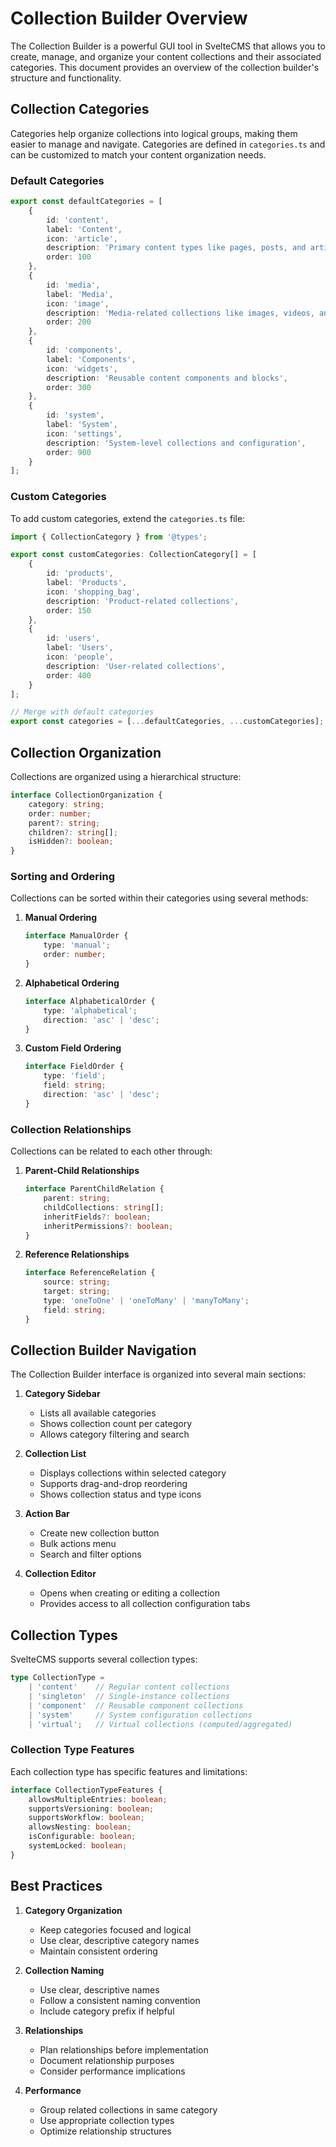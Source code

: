 # Collection Builder Overview

The Collection Builder is a powerful GUI tool in SvelteCMS that allows you to create, manage, and organize your content collections and their associated categories. This document provides an overview of the collection builder's structure and functionality.

## Collection Categories

Categories help organize collections into logical groups, making them easier to manage and navigate. Categories are defined in `categories.ts` and can be customized to match your content organization needs.

### Default Categories

```typescript
export const defaultCategories = [
    {
        id: 'content',
        label: 'Content',
        icon: 'article',
        description: 'Primary content types like pages, posts, and articles',
        order: 100
    },
    {
        id: 'media',
        label: 'Media',
        icon: 'image',
        description: 'Media-related collections like images, videos, and documents',
        order: 200
    },
    {
        id: 'components',
        label: 'Components',
        icon: 'widgets',
        description: 'Reusable content components and blocks',
        order: 300
    },
    {
        id: 'system',
        label: 'System',
        icon: 'settings',
        description: 'System-level collections and configuration',
        order: 900
    }
];
```

### Custom Categories

To add custom categories, extend the `categories.ts` file:

```typescript
import { CollectionCategory } from '@types';

export const customCategories: CollectionCategory[] = [
    {
        id: 'products',
        label: 'Products',
        icon: 'shopping_bag',
        description: 'Product-related collections',
        order: 150
    },
    {
        id: 'users',
        label: 'Users',
        icon: 'people',
        description: 'User-related collections',
        order: 400
    }
];

// Merge with default categories
export const categories = [...defaultCategories, ...customCategories];
```

## Collection Organization

Collections are organized using a hierarchical structure:

```typescript
interface CollectionOrganization {
    category: string;
    order: number;
    parent?: string;
    children?: string[];
    isHidden?: boolean;
}
```

### Sorting and Ordering

Collections can be sorted within their categories using several methods:

1. **Manual Ordering**
   ```typescript
   interface ManualOrder {
       type: 'manual';
       order: number;
   }
   ```

2. **Alphabetical Ordering**
   ```typescript
   interface AlphabeticalOrder {
       type: 'alphabetical';
       direction: 'asc' | 'desc';
   }
   ```

3. **Custom Field Ordering**
   ```typescript
   interface FieldOrder {
       type: 'field';
       field: string;
       direction: 'asc' | 'desc';
   }
   ```

### Collection Relationships

Collections can be related to each other through:

1. **Parent-Child Relationships**
   ```typescript
   interface ParentChildRelation {
       parent: string;
       childCollections: string[];
       inheritFields?: boolean;
       inheritPermissions?: boolean;
   }
   ```

2. **Reference Relationships**
   ```typescript
   interface ReferenceRelation {
       source: string;
       target: string;
       type: 'oneToOne' | 'oneToMany' | 'manyToMany';
       field: string;
   }
   ```

## Collection Builder Navigation

The Collection Builder interface is organized into several main sections:

1. **Category Sidebar**
   - Lists all available categories
   - Shows collection count per category
   - Allows category filtering and search

2. **Collection List**
   - Displays collections within selected category
   - Supports drag-and-drop reordering
   - Shows collection status and type icons

3. **Action Bar**
   - Create new collection button
   - Bulk actions menu
   - Search and filter options

4. **Collection Editor**
   - Opens when creating or editing a collection
   - Provides access to all collection configuration tabs

## Collection Types

SvelteCMS supports several collection types:

```typescript
type CollectionType = 
    | 'content'    // Regular content collections
    | 'singleton'  // Single-instance collections
    | 'component'  // Reusable component collections
    | 'system'     // System configuration collections
    | 'virtual';   // Virtual collections (computed/aggregated)
```

### Collection Type Features

Each collection type has specific features and limitations:

```typescript
interface CollectionTypeFeatures {
    allowsMultipleEntries: boolean;
    supportsVersioning: boolean;
    supportsWorkflow: boolean;
    allowsNesting: boolean;
    isConfigurable: boolean;
    systemLocked: boolean;
}
```

## Best Practices

1. **Category Organization**
   - Keep categories focused and logical
   - Use clear, descriptive category names
   - Maintain consistent ordering

2. **Collection Naming**
   - Use clear, descriptive names
   - Follow a consistent naming convention
   - Include category prefix if helpful

3. **Relationships**
   - Plan relationships before implementation
   - Document relationship purposes
   - Consider performance implications

4. **Performance**
   - Group related collections in same category
   - Use appropriate collection types
   - Optimize relationship structures
